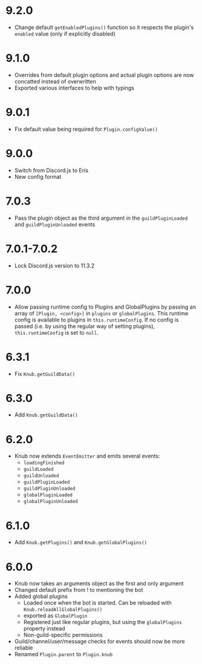 # 9.2.0
* Change default `getEnabledPlugins()` function so it respects the plugin's `enabled` value (only if explicitly disabled)

# 9.1.0
* Overrides from default plugin options and actual plugin options are now concatted instead of overwritten
* Exported various interfaces to help with typings

# 9.0.1
* Fix default value being required for `Plugin.configValue()`

# 9.0.0
* Switch from Discord.js to Eris
* New config format

# 7.0.3
* Pass the plugin object as the third argument in the `guildPluginLoaded` and `guildPluginUnloaded` events

# 7.0.1-7.0.2
* Lock Discord.js version to 11.3.2

# 7.0.0
* Allow passing runtime config to Plugins and GlobalPlugins by passing an array of `[Plugin, <config>]` in `plugins` or `globalPlugins`.
This runtime config is available to plugins in `this.runtimeConfig`. If no config is passed (i.e. by using the regular way of setting plugins), `this.runtimeConfig` is set to `null`.

# 6.3.1
* Fix `Knub.getGuildData()`

# 6.3.0
* Add `Knub.getGuildData()`

# 6.2.0
* Knub now extends `EventEmitter` and emits several events:
  * `loadingFinished`
  * `guildLoaded`
  * `guildUnloaded`
  * `guildPluginLoaded`
  * `guildPluginUnloaded`
  * `globalPluginLoaded`
  * `globalPluginUnloaded`

# 6.1.0
* Add `Knub.getPlugins()` and `Knub.getGlobalPlugins()`

# 6.0.0
* Knub now takes an arguments object as the first and only argument
* Changed default prefix from ! to mentioning the bot
* Added global plugins
  * Loaded once when the bot is started. Can be reloaded with `Knub.reloadAllGlobalPlugins()`
  * exported as `GlobalPlugin`
  * Registered just like regular plugins, but using the `globalPlugins` property instead
  * Non-guild-specific permissions
* Guild/channel/user/message checks for events should now be more reliable
* Renamed `Plugin.parent` to `Plugin.knub`
